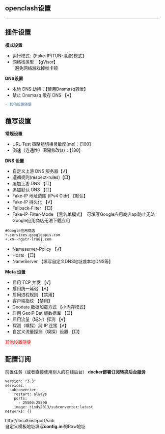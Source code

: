 
## openclash设置
---
## 插件设置
**模式设置**  
+ 运行模式:【Fake-IP(TUN-混合)模式】  
+ 网络栈类型：【gVisor】  
&nbsp; 避免网络游戏掉帧卡顿

**DNS设置**  
+  本地 DNS 劫持：【使用Dnsmasq转发】  
+  禁止 Dnsmasq 缓存 DNS 【√】  
```diff
- 其他设置随便
```
## 覆写设置

**常规设置**
+ URL-Test 策略组切换灵敏度(ms)：【100】
+ 测速（连通性）间隔修改(s)：【180】

**DNS 设置**
+ 自定义上游 DNS 服务器【√】
+ 遵循规则(respect-rules)【□】
+ 追加上游 DNS  【□】
+ 追加默认 DNS 【□】
+ Fake-IP 地址范围 (IPv4 Cidr) 【默认】
+ Fake-IP 持久化 【√】
+ Fallback-Filter 【□】
+ Fake-IP-Filter-Mode 【黑名单模式】
&nbsp;可填写Google应用商店api防止无法Google应用商店无法下载应用
```
#Google应用商店
+.services.googleapis.com
+.xn--ngstr-lra8j.com
```
+ Nameserver-Policy 【√】
+ Hosts 【□】
+ NameServer 【填写自定义DNS地址或本地DNS等】

**Meta 设置**
+ 启用 TCP 并发 【√】
+ 启用统一延迟 【√】
+ 启用进程规则 【禁用】
+ 客户端指纹 【禁用】
+ Geodata 数据加载方式 【小内存模式】
+ 启用 GeoIP Dat 版数据库 【□】
+ 启用流量（域名）探测 【√】
+ 探测（嗅探）纯 IP 连接【√】
+ 自定义流量探测（嗅探）设置 【□】
  
<font color="red">其他设置随便</font> 

## 配置订阅
前置任务（或者直接使用别人的在线后台）
**docker部署订阅转换后台服务** 
```
version: "3.3"
services:
  subconverter:
    restart: always
    ports:
      - 25500:25500
    image: tindy2013/subconverter:latest
networks: {}
```

http://localhost:port/sub  
自定义模板地址填写**config.ini**的Raw地址